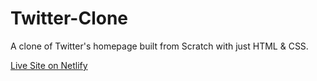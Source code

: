 # Twitter-Clone
 A clone of Twitter's homepage built from Scratch with just HTML & CSS.
  
 [Live Site on Netlify](http://twi-clone.netlify.com/)
 
